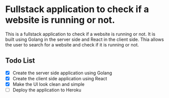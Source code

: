 # Fullstack application to check if a website is running or not.

This is a fullstack application to check if a website is running or not. It is built using Golang in the server side and React in the client side. Thia allows the user to search for a website and check if it is running or not.

## Todo List

- [x] Create the server side application using Golang
- [x] Create the client side application using React
- [x] Make the UI look clean and simple
- [ ] Deploy the application to Heroku
